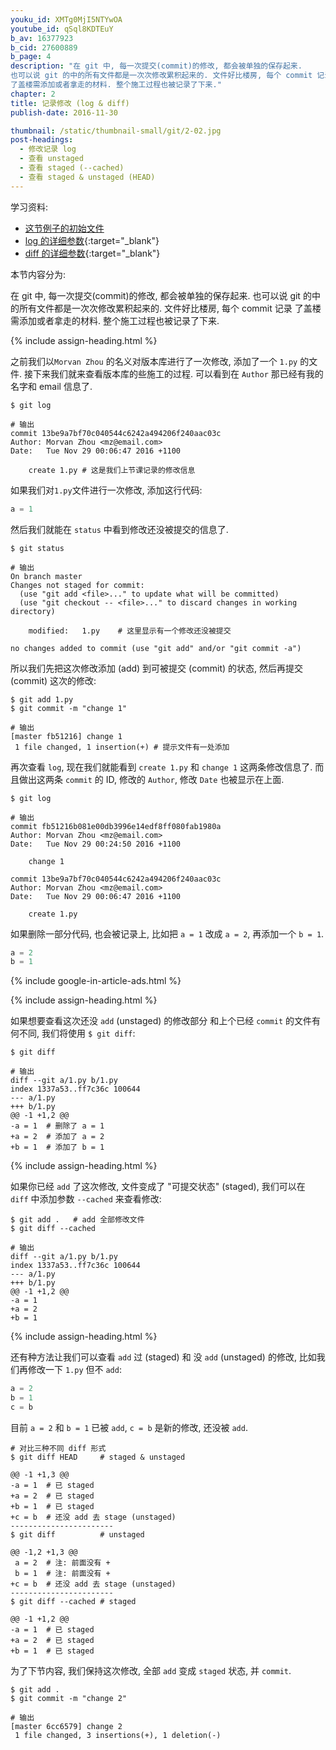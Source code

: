 ```yaml
---
youku_id: XMTg0MjI5NTYwOA
youtube_id: qSql8KDTEuY
b_av: 16377923
b_cid: 27600889
b_page: 4
description: "在 git 中, 每一次提交(commit)的修改, 都会被单独的保存起来.
也可以说 git 的中的所有文件都是一次次修改累积起来的. 文件好比楼房, 每个 commit 记录
了盖楼需添加或者拿走的材料. 整个施工过程也被记录了下来."
chapter: 2
title: 记录修改 (log & diff)
publish-date: 2016-11-30

thumbnail: /static/thumbnail-small/git/2-02.jpg
post-headings:
  - 修改记录 log
  - 查看 unstaged
  - 查看 staged (--cached)
  - 查看 staged & unstaged (HEAD)
---
```


学习资料:
  * [这节例子的初始文件](/static/results/git/initial-files/for_gitTUT_2-2.zip)
  * [log 的详细参数](https://git-scm.com/book/en/v2/Git-Basics-Viewing-the-Commit-History){:target="_blank"}
  * [diff 的详细参数](https://git-scm.com/book/en/v2/Git-Basics-Recording-Changes-to-the-Repository#Viewing-Your-Staged-and-Unstaged-Changes){:target="_blank"}
  
本节内容分为:



在 git 中, 每一次提交(commit)的修改, 都会被单独的保存起来. 
也可以说 git 的中的所有文件都是一次次修改累积起来的. 文件好比楼房, 每个 commit 记录
了盖楼需添加或者拿走的材料. 整个施工过程也被记录了下来.


{% include assign-heading.html %}

之前我们以`Morvan Zhou` 的名义对版本库进行了一次修改, 添加了一个 `1.py` 的文件.
接下来我们就来查看版本库的些施工的过程. 可以看到在 `Author` 那已经有我的名字和 email 信息了.

```shell
$ git log

# 输出
commit 13be9a7bf70c040544c6242a494206f240aac03c
Author: Morvan Zhou <mz@email.com>
Date:   Tue Nov 29 00:06:47 2016 +1100

    create 1.py # 这是我们上节课记录的修改信息
```

如果我们对`1.py`文件进行一次修改, 添加这行代码:

```python
a = 1
```

然后我们就能在 `status` 中看到修改还没被提交的信息了.

```shell
$ git status

# 输出
On branch master
Changes not staged for commit:
  (use "git add <file>..." to update what will be committed)
  (use "git checkout -- <file>..." to discard changes in working directory)

	modified:   1.py    # 这里显示有一个修改还没被提交

no changes added to commit (use "git add" and/or "git commit -a")
```

所以我们先把这次修改添加 (add) 到可被提交 (commit) 的状态, 
然后再提交 (commit) 这次的修改:

```shell
$ git add 1.py
$ git commit -m "change 1"

# 输出
[master fb51216] change 1
 1 file changed, 1 insertion(+) # 提示文件有一处添加
```


再次查看 `log`, 现在我们就能看到 `create 1.py` 和 `change 1` 这两条修改信息了.
而且做出这两条 `commit` 的 ID, 修改的 `Author`, 修改 `Date` 也被显示在上面.

```shell
$ git log

# 输出
commit fb51216b081e00db3996e14edf8ff080fab1980a
Author: Morvan Zhou <mz@email.com>
Date:   Tue Nov 29 00:24:50 2016 +1100

    change 1

commit 13be9a7bf70c040544c6242a494206f240aac03c
Author: Morvan Zhou <mz@email.com>
Date:   Tue Nov 29 00:06:47 2016 +1100

    create 1.py
```

如果删除一部分代码, 也会被记录上, 比如把 `a = 1` 改成 `a = 2`, 再添加一个 `b = 1`.

```python
a = 2
b = 1
```

{% include google-in-article-ads.html %}

{% include assign-heading.html %}

如果想要查看这次还没 `add` (unstaged) 的修改部分 和上个已经 `commit` 的文件有何不同, 
我们将使用 `$ git diff`:

```shell
$ git diff

# 输出
diff --git a/1.py b/1.py
index 1337a53..ff7c36c 100644
--- a/1.py
+++ b/1.py
@@ -1 +1,2 @@
-a = 1  # 删除了 a = 1
+a = 2  # 添加了 a = 2
+b = 1  # 添加了 b = 1
```

{% include assign-heading.html %}

如果你已经 `add` 了这次修改, 文件变成了 "可提交状态" (staged), 我们可以在 `diff` 中添加参数 
`--cached` 来查看修改:

```shell
$ git add .   # add 全部修改文件
$ git diff --cached

# 输出
diff --git a/1.py b/1.py
index 1337a53..ff7c36c 100644
--- a/1.py
+++ b/1.py
@@ -1 +1,2 @@
-a = 1
+a = 2
+b = 1
```

{% include assign-heading.html %}

还有种方法让我们可以查看 `add` 过 (staged) 和 没 `add` (unstaged) 的修改, 
比如我们再修改一下 `1.py` 但不 `add`:

```python
a = 2
b = 1
c = b
```

目前 `a = 2` 和 `b = 1` 已被 `add`,  `c = b` 是新的修改, 还没被 `add`.

```shell
# 对比三种不同 diff 形式
$ git diff HEAD     # staged & unstaged

@@ -1 +1,3 @@
-a = 1  # 已 staged
+a = 2  # 已 staged
+b = 1  # 已 staged
+c = b  # 还没 add 去 stage (unstaged)
-----------------------
$ git diff          # unstaged

@@ -1,2 +1,3 @@
 a = 2  # 注: 前面没有 +
 b = 1  # 注: 前面没有 +
+c = b  # 还没 add 去 stage (unstaged)
-----------------------
$ git diff --cached # staged

@@ -1 +1,2 @@
-a = 1  # 已 staged
+a = 2  # 已 staged
+b = 1  # 已 staged
```

为了下节内容, 我们保持这次修改, 全部 `add` 变成 `staged` 状态, 并 `commit`.

```shell
$ git add .
$ git commit -m "change 2"

# 输出
[master 6cc6579] change 2
 1 file changed, 3 insertions(+), 1 deletion(-)
```